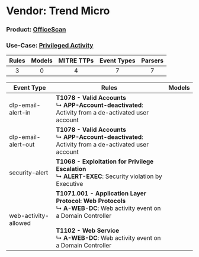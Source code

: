 Vendor: Trend Micro
===================
### Product: [OfficeScan](../ds_trend_micro_officescan.md)
### Use-Case: [Privileged Activity](../../../../UseCases/uc_privileged_activity.md)

| Rules | Models | MITRE TTPs | Event Types | Parsers |
|:-----:|:------:|:----------:|:-----------:|:-------:|
|   3   |   0    |     4      |      7      |    7    |

| Event Type           | Rules                                                                                                                                                                                                                            | Models |
| -------------------- | -------------------------------------------------------------------------------------------------------------------------------------------------------------------------------------------------------------------------------- | ------ |
| dlp-email-alert-in   | <b>T1078 - Valid Accounts</b><br> ↳ <b>APP-Account-deactivated</b>: Activity from a de-activated user account                                                                                                                    |        |
| dlp-email-alert-out  | <b>T1078 - Valid Accounts</b><br> ↳ <b>APP-Account-deactivated</b>: Activity from a de-activated user account                                                                                                                    |        |
| security-alert       | <b>T1068 - Exploitation for Privilege Escalation</b><br> ↳ <b>ALERT-EXEC</b>: Security violation by Executive                                                                                                                    |        |
| web-activity-allowed | <b>T1071.001 - Application Layer Protocol: Web Protocols</b><br> ↳ <b>A-WEB-DC</b>: Web activity event on a Domain Controller<br><br><b>T1102 - Web Service</b><br> ↳ <b>A-WEB-DC</b>: Web activity event on a Domain Controller |        |